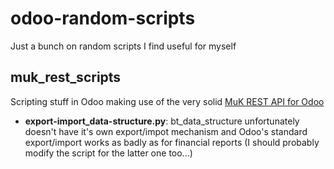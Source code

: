 # odoo-random-scripts
Just a bunch on random scripts I find useful for myself

## muk_rest_scripts
Scripting stuff in Odoo making use of the very solid [MuK REST API for Odoo](https://apps.odoo.com/apps/modules/16.0/muk_rest/)
- **export-import_data-structure.py**: bt_data_structure unfortunately doesn't have it's own export/impot mechanism and Odoo's standard export/import works as badly as for financial reports (I should probably modify the script for the latter one too...)







